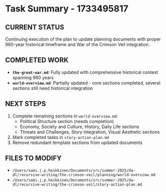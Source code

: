 # Task Summary - 1733495817

## CURRENT STATUS
Continuing execution of the plan to update planning documents with proper 960-year historical timeframe and War of the Crimson Veil integration.

## COMPLETED WORK
- **`the-great-war.md`**: Fully updated with comprehensive historical context spanning 960 years
- **`world-overview.md`**: Partially updated - core sections completed, several sections still need historical integration

## NEXT STEPS  
1. Complete remaining sections in `world-overview.md`:
   - Political Structure section (needs completion)
   - Economy, Society and Culture, History, Daily Life sections
   - Threats and Challenges, Story Integration, Visual Aesthetic sections
2. Mark completed tasks in `story-action-plan.md`
3. Remove redundant template sections from updated documents

## FILES TO MODIFY
- `/Users/sami.j.p.heikkinen/Documents/src/summer-2025/da-dl/recursive-writing/the-crimson-veil/planning/world-overview.md`
- `/Users/sami.j.p.heikkinen/Documents/src/summer-2025/da-dl/recursive-writing/the-crimson-veil/story-action-plan.md`
